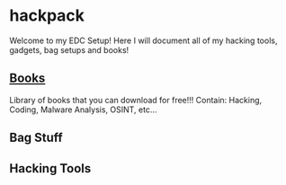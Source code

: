 # hackpack
Welcome to my EDC Setup!
Here I will document all of my hacking tools, gadgets, bag setups and books!

## [Books](books/README.md)
Library of books that you can download for free!!!
Contain: Hacking, Coding, Malware Analysis, OSINT, etc...

## Bag Stuff

## Hacking Tools
